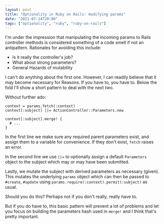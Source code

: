 ```yaml
---
layout: post
title: "Optionality in Ruby on Rails: modifying params"
date: "2021-07-14T20:00"
tags: ["optionality", "ruby", "ruby-on-rails"]
---
```


I'm under the impression that manipulating the incoming params to
Rails controller methods is considered something of a code smell if
not an antipattern. Rationales for avoiding this include:

-   Is it really the controller's job?
-   What about strong parameters?
-   General Hazards of mutability

I can't do anything about the first one. However, I can readily
believe that it may become necessary for Reasons. If you have to, you
have to. Below the fold I'll show a short pattern to deal with the
next two.

<!-- more -->

Without further ado:

    context = params.fetch(:context)
    context[:subject] ||= ActionController::Parameters.new
    
    context[:subject].merge! { 
      # ...
    }

In the first line we make sure any required parent parameters exist,
and assign them to a variable for convenience. If they don't exist,
`fetch` raises an error.

In the second line we use `||=` to optionally assign a default
`Parameters` object to the subject which may or may have been
submitted.

Lastly, we mutate the subject with derived parameters as necessary
(given). This mutates the underlying `params` object which can then be
passed to `#create`, `#update` using
`params.require(:context).permit(:subject)` as usual.

Should you do this? Perhaps not if you don't really, really have to.

But if you do have to, this basic pattern will prevent a lot of
problems and let you focus on building the parameters hash used in
`merge!` and I think that's pretty important.

